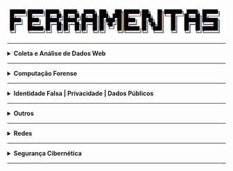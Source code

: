 <div align="Center"> 
<a 
  href="https://github.com/n3ur0cr45h/Ferramentas/blob/main/Ferramentas.jpg"> <img src="https://raw.githubusercontent.com/n3ur0cr45h/Ferramentas/main/Ferramentas.jpg" alt="Puppet Image">
</a>
</div>

----

<details>
  <summary><b> Coleta e Análise de Dados Web </b></summary>
<div align="Center"> 
<br>

| Título                 | Descrição                                                                                          |
| -----------------------| ---------------------------------------------------------------------------------------------------|
| Hunchly                | Ferramenta de coleta de dados online.                                                              |
| FireShot               | Captura de telas de sites.                                                                         |   
| HTTrack                | Download e espelhamento de sites.                                                                  |    
| Web2Disk               | Download de Sites Localmente                                                                       |
| SiteSucker             | Ferramenta de download de websites.                                                                |
| EyeWitness             | Coleta e análise de capturas de tela de sites.                                                     |
| WPScan                 | Ferramenta de auditoria para WordPress, identificando vulnerabilidades e informações sobre o site. |
| SQLMap                 | Ferramenta para testar e explorar vulnerabilidades de injeção SQL em aplicações web.               |
| NoSQLMap               | Similar ao SQLMap, mas voltado para bancos de dados NoSQL.                                         |
| SSRFmap                | Ferramenta para explorar vulnerabilidades de Server Side Request Forgery (SSRF) em servidores web. | 
| Ffuf                   | Ferramenta de fuzzing e brute force para descobrir diretórios e arquivos em servidores web.        | 
| Dirb                   | Scanner para brute force de diretórios e arquivos em servidores web.                               | 
| Gobuster               | Outra ferramenta de brute force para descobrir subdomínios e diretórios em servidores web.         | 
| requestbin.com         | Serviço para coletar e logar requisições HTTP para análise posterior.                              | 
| Dependency-Check OWASP | Ferramenta para detectar bibliotecas e dependências vulneráveis em projetos de software.           |
| [Hashes - Decrypt Hash](https://hashes.com/en/decrypt/hash) | Ferramenta para descriptografar diferentes tipos de hash.     |
| [CrackStation](https://crackstation.net/) | Ferramenta online para quebra de senhas usando ataques de dicionário.           |
| GetTwitterID           | Ferramenta para coletar o ID de usuário do Twitter.                                                |
| Chrome Cache           | Ferramenta para visualizar e transformar dados do cache do Chrome em um formato legível.           |
| Internet Explorer Cache Viewer | Visualizador de cache para o navegador Internet Explorer.                                  |
| MZCacheView            | Visualizador de cache para o Mozilla Firefox.                                                      |
| MZCookiesView          | Ferramenta para visualizar cookies do Mozilla Firefox.                                             |
| MZHistoryView          | Ferramenta para visualizar o histórico de navegação do Mozilla Firefox.                            |
| Password Fox           | Ferramenta para descriptografar senhas salvas no Firefox.                                          |
| Favorites View         | Ferramenta para visualizar os favoritos do Mozilla Firefox.                                        |
| XSS Hunter Express     | Ferramenta para detectar e explorar XSS em aplicações web.                                         |
| Osquery                | Ferramenta que transforma sistemas operacionais em bancos relacionais para consultas, permitindo auditorias em tempo real. |
| RegRipper              | Ferramenta de análise de registros do Windows, útil para investigação forense.                     |
| Registry Viewer        | Ferramenta para visualização e análise de registros do Windows.                                    |
| Zimmerman's Registry Explorer | Visualizador de registros do Windows para análise forense.                                  |
| KAPE                   | Ferramenta de cópia de registros e coleta de dados para investigações forenses.                    |
| Volatility             | Framework de análise de memória para investigações de incidentes de segurança, com foco em malware e ataques avançados.     |
| VOLIX II               | Interface gráfica para o Volatility, facilitando a análise de memória em investigações forenses.   |
| Magnet Forensics AXIOM - Decryptor | Ferramenta para descriptografar dados durante investigações forenses, com suporte para diversos tipos de criptografia. |
| DumpIT                 | Ferramenta para extração de memória RAM de sistemas Windows, útil para investigações forenses e análise de malware.                |
| Bulk Extractor         | Ferramenta para extração de dados úteis de imagens de disco, como e-mails e informações de contato.                                |
| Process Hacker         | Ferramenta para monitoramento e análise de processos em sistemas Windows, útil para identificar atividades maliciosas.             |
| Process Explorer       | Ferramenta avançada para análise de processos e recursos no Windows, útil para investigar comportamentos suspeitos.                |
| Windows Event Logs     | Logs de eventos do Windows, utilizados para monitoramento de segurança e investigação de incidentes através do Event Viewer ou comandos PowerShell.     |
| Sysmon                 | Ferramenta de monitoramento de eventos do sistema, proporcionando detalhes sobre processos, conexões de rede e alterações no sistema.                   |
| Wazuh                  | Plataforma de monitoramento de segurança, baseada no OSSEC, com foco em análise de eventos e resposta a incidentes.                                     |
| OSQuery                | Ferramenta que transforma o sistema operacional em um banco de dados relacional para coleta de informações via queries SQL.                             |
| RegRipper              | Ferramenta especializada na análise de registros do Windows, amplamente usada em investigações forenses.                                                |
| EnCase Forensic        | Ferramenta forense utilizada para análise de discos rígidos, recuperação de dados e investigação de incidentes de segurança.                            |
| ZAP Proxy - DAST       | Ferramenta de teste de segurança dinâmica (DAST), usada para detectar vulnerabilidades em aplicativos web e APIs, realizando testes automatizados de segurança. |
| Sublist3r              | Ferramenta para enumeração de subdomínios, usada para coletar informações sobre um domínio e suas infraestruturas web.                          |
| SubBrute               | Ferramenta para realizar ataques de força bruta em subdomínios, explorando listas de palavras para identificar subdomínios de uma organização.  |
| Amass                  | Ferramenta para descoberta e enumeração de subdomínios, coletando dados para análise de segurança em infraestruturas web.                       |
| GoBuster               | Ferramenta para escanear diretórios e subdomínios, utilizada em testes de penetração e auditoria de segurança.                                  |
| Nmap                   | Ferramenta de escaneamento de redes, amplamente utilizada para identificar hosts, serviços e vulnerabilidades em uma rede.                      |
| Masscan                | Ferramenta de escaneamento de redes de alta performance, projetada para realizar varreduras rápidas de grandes redes.                           |
| EyeWitness             | Ferramenta para capturar e analisar imagens de páginas web de forma automatizada, útil em auditorias de segurança.                              |
| Snapper                | Ferramenta para capturar imagens de telas e páginas web, usada para análise visual durante a investigação de segurança.                         |

</div> 
</details>

----

<details>
  <summary><b> Computação Forense </b></summary>
<div align="Center"> 

| Título                        | Descrição                                                                                                                                              |
|-------------------------------|--------------------------------------------------------------------------------------------------------------------------------------------------------|
| Paladin Sumuri - Linux Forensics | Ferramenta forense para análise de dados em sistemas Linux, com uma variedade de ferramentas para investigação de incidentes.                       |
| Autopsy                       | Conjunto de ferramentas forenses, utilizado para análise e investigação de sistemas de arquivos e imagens forenses.                                    |
| SIFT Workstation              | Máquina virtual baseada em Ubuntu que contém um conjunto de ferramentas forenses para análise de sistemas e dados.                                     |
| CAINE                         | Distribuição Linux que oferece uma interface gráfica e ferramentas para análise forense digital.                                                       |
| SMART for Linux               | Ferramenta de análise SMART de dispositivos de armazenamento em sistemas Linux, utilizada para verificar a saúde dos discos rígidos.                   |
| X Ways Forensics              | Ferramenta forense para análise detalhada de sistemas de arquivos e recuperação de dados.                                                              |
| EnCase                        | Ferramenta forense amplamente utilizada para análise e recuperação de dados em investigações digitais.                                                 |
| Forensic Toolkit              | Conjunto de ferramentas forenses usado para análise, recuperação e preservação de dados em investigações digitais.                                     |
| Forensic Explorer             | Ferramenta de análise forense usada para investigar dispositivos de armazenamento, recuperando dados e criando relatórios detalhados.                  |
| Belkasoft Evidence Center     | Ferramenta forense para coleta, análise e relatórios de evidências digitais em uma variedade de dispositivos e formatos.                               |
| Axiom                         | Ferramenta forense para aquisição e análise de dados, usada para investigar incidentes e realizar exames de dispositivos digitais.                     |
| FTK Imager                    | Ferramenta para criação de imagens forenses e análise de dados, permitindo a recuperação de arquivos e a investigação de sistemas.                     |
| Redline / Mandiant            | Ferramenta para análise e aquisição forense de dados, amplamente utilizada para investigação de incidentes e resposta a ameaças.                       |
| MDD / Mantech                 | Ferramenta de captura e análise de dados forenses, especialmente útil para investigação de memória e dispositivos de armazenamento.                    |
| Memoryze / Mandiant           | Ferramenta de coleta e análise de dados de memória para investigações forenses, útil em resposta a incidentes e análise de malware.                    |
| Windows toolkit / Moonsols    | Conjunto de ferramentas forenses para extração e análise de dados de sistemas Windows, com foco em segurança e integridade.                            |
| WinPreFetchView / Nirsoft     | Ferramenta para visualizar dados de pré-carregamento de aplicativos no Windows, útil em investigações forenses.                                        |
| Forensics Prefetch-Parser / Redwolf | Ferramenta para análise de dados de pré-carregamento de aplicativos em sistemas Windows, usada em investigações forenses.                        |
| PSLogList                     | Ferramenta para extrair logs de eventos do Windows, utilizada em investigações forenses e auditorias de segurança.                                     |
| Log Parser                    | Ferramenta para processar e analisar logs de eventos em sistemas Windows, útil em investigações e auditorias.                                          |
| RegRipper                     | Ferramenta para análise de registros do Windows, amplamente utilizada em investigações forenses para extrair e examinar informações de sistemas.       |
| Windows Register Decoder      | Ferramenta para análise e decodificação de registros do Windows, útil para investigar atividades e incidentes em sistemas Windows.                     |


</div> 
</details>

----


<details>
  <summary><b> Identidade Falsa | Privacidade | Dados Públicos </b></summary>
<div align="Center"> 

<br>

| Título                 | Descrição                                                                                                                |
| -----------------------| -------------------------------------------------------------------------------------------------------------------------|
| FakeNameGenerator      | Geração de identidades falsas.                                                                                           |
| ThisPersonDoesNotExist | Serviço de e-mail temporário.                                                                                            |                                                           
| FakeCallerID           | Geração de números de telefone falsos.                                                                                   |  
| TruePeopleSearch       | Pesquisa de informações sobre pessoas nos EUA.                                                                           |
| Whitepages             | Diretório de informações públicas de pessoas.                                                                            |                                                           
| Zabasearch             | Pesquisa de informações públicas de pessoas.                                                                             |    
| People Search Now      | Pesquisa de pessoas.                                                                                                     |
| Spokeo                 | Busca de informações públicas sobre pessoas.                                                                             |
| Temp Mail              | E-mail temporário.                                                                                                       |
| Guerrilla Mail         | Serviço de e-mail temporário.                                                                                            |                                                           
| Tutanota               | E-mail seguro e criptografado.                                                                                           |                                                               
| Proton Mail            | E-mail seguro e criptografado.                                                                                           |         
| Hunter                 | Busca e validação de e-mails corporativos.                                                                               |
| Verify Email           | Validação de endereços de e-mail.                                                                                        |
| DeBounce               | Validação de e-mails.                                                                                                    |
| Emailable              | Ferramenta de verificação de e-mails.                                                                                    |
| Email Hippo            | Validação de e-mails.                                                                                                    |
| Knowem                 | Verifica a disponibilidade de nomes de usuário.                                                                          | 
| ExfiTool               | Extração e análise de metadados EXIF, útil para identificar dados de localização e autor de documentos e imagens.        |
| SpiderFoot             | Ferramenta de OSINT para coleta de informações públicas sobre alvos, como dados de redes sociais, histórico de IPs, etc. |
| urlscan.io             | Ferramenta de análise de sites para verificar a privacidade e segurança de um domínio.                                   | 
| abuse.ch               | Recurso que fornece dados públicos sobre ameaças, como IPs maliciosos e domínios relacionados a malware.                 | 
| crt.sh                 | Banco de dados de certificados SSL/TLS, útil para investigar a infraestrutura de um alvo.                                |
| ctsearch.entrust.com   | Outra fonte de dados públicos para buscar certificados SSL/TLS de domínios.                                              | 
| PasteHunter            | Busca e alerta para dados vazados em dumps públicos de dados como senhas e informações pessoais.                         | 
| Extensões de Modificação de Cookie | Ferramentas que permitem modificar cookies do navegador, geralmente usadas para testar ou alterar dados privados. |
| Chrome Cookies View    | Ferramenta para visualizar cookies do Chrome de maneira formatada.                                                       |
| Chrome Pass            | Ferramenta para descriptografar senhas armazenadas no navegador Chrome.                                                  |
| ESEDatabaseView        | Ferramenta para visualizar dados de bancos de dados ESE (Edge/Windows).                                                  |
| SpoofApp               | Aplicativo para spoofing de chamadas telefônicas e mensagens, utilizado em testes de segurança e privacidade.            |
| SpoofCard              | Ferramenta para spoofing de chamadas e SMS, útil para testar a privacidade e segurança de comunicações móveis.           |
| [AnalyzeHeader](https://toolbox.googleapps.com/apps/messageheader/analyzeheader) | Ferramenta online para analisar cabeçalhos de e-mails, ajudando a identificar remetentes falsos e manipulação de mensagens.|
| https://mha.azurewebsites.net/ | Ferramenta online para análise de cabeçalhos de e-mails, utilizada para investigar a origem e integridade das mensagens.   |
| https://mailheader.org/| Serviço online para análise de cabeçalhos de e-mails, útil para investigar fraudes e identificar e-mails de phishing.    |
| PhishTool              | Ferramenta que ajuda a identificar e-mails de phishing, permitindo a análise detalhada de mensagens suspeitas.           |



</div> 
</details>

----

<details>
  <summary><b> Outros </b></summary>
<div align="Center"> 

<br>

| Título                 | Descrição                                                                                                                       |
| -----------------------| --------------------------------------------------------------------------------------------------------------------------------|
| Pastebin               | Armazenamento e compartilhamento de código e texto.                                                                             |
| Dontpad                | Compartilhamento de texto online                                                                                                |
| HexEditor - Editar Hex | Editor de arquivos binários em formato hexadecimal, usado para modificação de dados.                                            | 
| [SecLists - Wordlists](https://github.com/danielmiessler/SecLists) | Coleção de listas de palavras, usada em testes de força bruta e cracking de senhas. |
| Hydra                  | Ferramenta de força bruta para ataque de senhas em diversos protocolos.                                                         |
| Kerbrute               | Ferramenta para descoberta de usuários e senhas em redes Windows com ataque de força bruta.                                     |
| Enum4Linux             | Ferramenta de enumeração de informações sobre sistemas Linux, útil para auditorias de segurança.                                |
| LinPEAS                | Script de coleta de informações para a análise de segurança em sistemas Linux.                                                  |
| LinEnum                | Script Bash que executa uma série de comandos para auxiliar na escalada de privilégios em sistemas Linux.                       |
| PowerUp - Windows      | Script PowerShell que automatiza a exploração de falhas em sistemas Windows para escalada de privilégios.                       |
| GNU Privacy Guard      | Ferramenta para criptografia simétrica e assimétrica, utilizado para proteção de dados.                                         |
| OpenSSL Project        | Ferramenta que implementa criptografia simétrica e assimétrica, amplamente utilizada em diversos sistemas de segurança.         |
| grub2-mkpasswd-pbkdf2  | Utilitário para criar senhas seguras para o GRUB Bootloader.                                                                    |
| LUKS                   | Sistema de criptografia de disco completo para sistemas Linux, garantindo a segurança dos dados armazenados.                    |
| Migrador de perfis     | Ferramenta para migração de perfis de usuário entre máquinas, útil para análise forense e recuperação de dados.                 |
| Autopsy                | Ferramenta forense para análise de sistemas de arquivos e extração de evidências digitais.                                      |
| FTK Imager             | Ferramenta forense para coleta de dados, incluindo extração de registros e imagens de discos rígidos.                           |
| PALADIN                | Ambiente forense para análise de dados e evidências digitais, com ferramentas para investigação.                                |
| WinFE                  | Windows Forensic Environment, uma versão do Windows usada para investigação forense sem alterar o sistema original.             |
| Mini-WinFE             | Versão compacta do WinFE, otimizada para uso em investigações forenses.                                                         |
| X-Ways                 | Ferramenta forense avançada para análise de dados e recuperação de informações, também permite criar uma linha do tempo.        |
| FTK Imager             | Versão do FTK Imager que suporta a extração e análise de dumps de memória RAM em investigações forenses.                        |
| Belkasoft Evidence Center | Ferramenta de coleta e análise forense de dados de dispositivos móveis e computadores.                                       |
| Recon Lab              | Ferramenta para análise de dados forenses e execução de tarefas de investigação.                                                |
| Plaso / log2timeline   | Ferramenta para criação de linhas do tempo baseadas em logs, amplamente usada em investigações forenses.                        |
| DumpIT                 | Ferramenta para extração de memória RAM de sistemas Windows, útil para investigações forenses e análise de malware.             |
| Bulk Extractor         | Ferramenta para extração de dados úteis de imagens de disco, como e-mails e informações de contato.                             |
| Volatility             | Framework de análise de memória para investigações de incidentes de segurança, com foco em malware e ataques avançados.         |
| VOLIX II               | Interface gráfica para o Volatility, facilitando a análise de memória em investigações forenses.                                |
| Magnet Forensics AXIOM | Ferramenta para descriptografar dados durante investigações forenses, com suporte para diversos tipos de criptografia.          |
| Psalm                  | Ferramenta de análise estática de segurança (SAST) integrada ao VS Code, usada para identificar vulnerabilidades em código durante o desenvolvimento.    |
| Sempgrep               | Ferramenta de análise estática para segurança de código-fonte, integrada ao VS Code, útil para detectar falhas de segurança enquanto o código é escrito. |
| HDDScan                | Ferramenta de diagnóstico de discos rígidos, útil para monitorar o estado de saúde do HD e realizar testes de desempenho e falhas.                       |
| Memtest86              | Ferramenta para testar a memória RAM de sistemas, identificando falhas e problemas de hardware.                                |
| OpenHardwareMonitor    | Ferramenta para monitoramento de hardware, fornecendo informações sobre temperatura, voltagem, carga e status de sensores no computador.                 |
| Pestudio               | Ferramenta para análise de malware e engenharia reversa de arquivos executáveis, permitindo investigar as características e comportamentos de arquivos.  |
| Process Explorer       | Ferramenta para análise de processos no sistema Windows, permitindo monitorar e investigar atividades de processos em tempo real.                        |
| Ultimate Windows Tweaker | Ferramenta para otimização e personalização do sistema Windows, com várias opções de configuração para melhorar o desempenho.                          |
| OOSU10                 | Ferramenta para ajustar configurações do sistema operacional Windows 10, incluindo otimizações de segurança e privacidade.     |
| Autoruns               | Ferramenta para gerenciar e controlar os programas que são executados automaticamente no Windows.                              |
| HxD                    | Editor hexadecimal para análise e modificação de arquivos binários, usado em engenharia reversa e análise forense.             |                               

</div> 
</details>



----

<details>
  <summary><b> Redes </b></summary>
<div align="Center"> 

<br>

| Título                 | Descrição                                                                                   |
| -----------------------| --------------------------------------------------------------------------------------------|
| Open vSwitch           | Software de switch virtual para nuvem.                                                      |
| IPInfo.io              | Informações sobre IPs.                                                                      |
| URLScan.io             | Análise de URLs para detectar atividades maliciosas.                                        |   
| URL2PNG                | Geração de imagens de visualização de sites a partir de URLs.                               |    
| Wannabrowser           | Emulador de navegador para análise de sites.                                                |
| DNSrecon               | Ferramenta de reconhecimento DNS, com capacidade de brute force para encontrar subdomínios. | 
| Sublist3r              | Outra ferramenta para reconhecimento e brute force de subdomínios.                          |
| Nbtscan                | Scanner de rede para descobrir computadores e serviços utilizando o protocolo NetBIOS.      |
| Enum4Linux             | Ferramenta para enumeração de informações em redes Linux, como usuários e compartilhamentos.|
| Smtp-user-enum       | Ferramenta de enumeração de usuários válidos em servidores SMTP, coleta de dados de e-mail  |
| [Base64 Encode](https://www.base64encode.org/) | Ferramenta para codificar dados em Base64. |
| [OWASP Favicon Database](https://wiki.owasp.org/index.php/OWASP_favicon_database) | Banco de dados de favicons, útil para identificar frameworks e tecnologias usadas em sites. |
| Snort                                           | Sistema de detecção de intrusão (IDS) de rede, utilizado para identificar ataques e atividades maliciosas.                                                      |
| NetworkMiner                                     | Ferramenta de análise forense de rede, usada para capturar pacotes e reconstruir sessões de rede.                                                              |
| Zeek                                            | Framework de monitoramento e análise de tráfego de rede, usado para detectar e registrar eventos de segurança.                                                   |
| Brim                                            | Interface de análise de logs de rede, baseada em Zeek, para investigar eventos de segurança.                                                                  |
| Wireshark                                        | Ferramenta de análise de pacotes de rede, amplamente utilizada para inspeção de tráfego e resolução de problemas de rede.                                          |
| Scapy                                           | Ferramenta de criação e manipulação de pacotes de rede, útil para testar e explorar redes.                                                                     |
| MISP                                            | Plataforma de compartilhamento de informações de ameaças cibernéticas, usada para gerar inteligência de ameaças.                                                  |
| OpenCTI                                          | Plataforma de inteligência de ameaças cibernéticas para a integração de dados de ameaças e análise colaborativa.                                                   |
| SELinux                        | Framework de segurança para sistemas Linux, proporcionando controle de acesso obrigatório para limitar o impacto de brechas de segurança.                |
| AppArmor                       | Sistema de controle de acesso baseado em perfis de segurança, utilizado em sistemas Linux para isolar e proteger aplicativos contra ações maliciosas.     |
| Netfilter                      | Framework de filtragem de pacotes em sistemas Linux, utilizado para controlar o tráfego de rede e aplicar regras de firewall.                           |
| Iptables                       | Ferramenta de filtragem de pacotes de rede no Linux, utilizada para configurar regras de firewall e proteger a rede.                                     |
| Nftables                       | Substituto do Iptables, oferece uma estrutura mais flexível e eficiente para a filtragem de pacotes e controle de tráfego de rede em sistemas Linux.     |
| iPerf / iPerf3                 | Ferramenta para medição de desempenho de redes, útil para testar largura de banda e desempenho de conexões em redes locais ou remotas.                  |
| DNS Bench                      | Ferramenta para testar e comparar o desempenho de servidores DNS, útil para análise e otimização de conexões de rede.                                    |
| Virtual Here                   | Ferramenta que permite o uso remoto de dispositivos USB, facilitando o acesso a dispositivos físicos de locais diferentes.                               |
| TCP View                       | Ferramenta para monitoramento de conexões TCP/IP, exibindo informações detalhadas sobre processos e conexões de rede em tempo real.                    |



</div> 
</details>

----

<details>
  <summary><b> Segurança Cibernética </b></summary>
<div align="Center"> 

<br>

| Título                  | Descrição                                                                                  |
| ------------------------| -------------------------------------------------------------------------------------------|
| AbuseIPDB               | Banco de dados de IPs maliciosos.                                                          |
| Talos Intelligence      | Inteligência sobre ameaças cibernéticas.                                                   |                                                           
| Have I Been Pwned?      | Verifica se seu e-mail foi exposto em vazamentos de dados.                                 |                                                               
| SpyCloud                | Plataforma que detecta credenciais vazadas.                                                |        
| WhosisXML API           | API para obter informações sobre IPs e domínios.                                           |
| PSBDMP                  | Verificação de bases de dados de vazamento de credenciais.                                 |
| X1 Social Discovery     | Ferramenta de investigação para mídia social e dados online.                               |
| CVE.org                 | Banco de dados de vulnerabilidades de segurança.                                           | 
| CVEDetails.com          | Informações sobre vulnerabilidades e exposições comuns.                                    |
| UltimateWindowsSecurity | Recursos sobre segurança do Windows                                                        |
| Cyberdom Blog           | Blog de segurança cibernética.                                                             | 
| LOLBA                   | Técnicas e ferramentas para explorar vulnerabilidades de sistemas Windows.                 |
| DMARCian                | Implementação de políticas DMARC para e-mails.                                             |
| Wazuh                   | Solução EDR para monitoramento e resposta a incidentes de segurança.                       |
| Splunk                  | Plataforma para análise de logs e monitoramento de segurança em tempo real.                |
| ELK                     | Conjunto para coleta, análise e visualização de dados, monitoramento de segurança.         |
| QRadar                  | Sistema SIEM para detecção, resposta e análise de ameaças de segurança.                    | 
| Frida                   | Framework de injeção de scripts em tempo real, para análise e engenharia reversa de apps   |
| [SRIHash](https://www.srihash.org/) | Ferramenta para verificação de hash, usada para segurança. |
| [Hashcat - Exemplo de Hashes](https://hashcat.net/wiki/doku.php?id=example_hashes) | Exemplo de uso do Hashcat para quebra de hashes. |
| Hashcat | Ferramenta avançada para cracking de hashes. |
| John The Ripper (Unshadow, Zip2John, RAR2John, SSH2John, Gpg2john) | Conjunto de ferramentas para quebra de senhas, cada uma focada em tipos específicos de hashes ou arquivos. |
| Hash Suite | Ferramenta para análise e cracking de hashes. |
| RSATOOL | Ferramenta para análise e quebra de criptografia RSA. |
| [RSA Encryption - MuirlandOracle](https://muirlandoracle.co.uk/2020/01/29/rsa-encryption/) | Artigo sobre criptografia RSA, útil para análise de segurança. |
| [DigiCert Help](https://www.digicert.com/help/) | Ferramenta online para verificação de certificados SSL/TLS. |
| SSH-keygen | Ferramenta para gerar pares de chaves SSH, essencial para autenticação segura em redes. |
| Gpg4win | Ferramenta de criptografia de e-mails e arquivos para Windows. |
| Hydra                                           | Ferramenta de força bruta para ataque de senhas em diversos protocolos.                                                                                        |
| Kerbrute                                         | Ferramenta para descoberta de usuários e senhas em redes Windows com ataque de força bruta.                                                                    |
| Golden Ticket Attack                            | Técnica de ataque utilizada para obter acesso persistente em redes Windows, criada pelo PowerShell Empire.                                                      |
| Snort                                           | Sistema de detecção de intrusão (IDS) de rede, utilizado para identificar ataques e atividades maliciosas.                                                      |
| NetworkMiner                                     | Ferramenta de análise forense de rede, usada para capturar pacotes e reconstruir sessões de rede.                                                              |
| Zeek                                            | Framework de monitoramento e análise de tráfego de rede, usado para detectar e registrar eventos de segurança.                                                   |
| Wireshark                                        | Ferramenta de análise de pacotes de rede, amplamente utilizada para inspeção de tráfego e resolução de problemas de rede.                                          |
| Yara                                            | Ferramenta de criação de regras para detectar malware através de características específicas.                                                                  |
| Scapy                                           | Ferramenta de criação e manipulação de pacotes de rede, útil para testar e explorar redes.                                                                     |
| Pyramid of Pain                                  | Modelo de segurança que descreve as dificuldades que um atacante deve superar em diferentes níveis de ataque.                                                     |
| Cyber Kill Chain                                | Modelo que descreve as etapas de um ataque cibernético, desde a preparação até a execução.                                                                      |
| Unified Kill Chain                              | Evolução do modelo Cyber Kill Chain, focando em uma abordagem unificada para responder a ameaças cibernéticas.                                                   |
| Diamond Model                                    | Modelo para análise de incidentes de segurança, com foco em adversários, capacidades, infraestrutura e vítimas.                                                   |
| MITRE                                            | Framework e estrutura de resposta a incidentes de segurança cibernética, amplamente utilizado para detectar e mitigar ameaças.                                    |
| REMNUX - Reverse Engineering Malware Linux | Conjunto de ferramentas para análise de malware em sistemas Linux, utilizado para engenharia reversa e detecção de comportamentos maliciosos.           |
| Online Cuckoo Sandbox          | Ambiente de sandbox online para analisar e estudar o comportamento de arquivos e URLs suspeitos.                                                      |
| Online CAPE Sandbox            | Sandbox online para análise de arquivos e detecção de malwares, utilizado para entender comportamentos de ameaças.                                      |
| Any.run                        | Ferramenta de análise interativa de malware em tempo real, usada para monitorar comportamentos de arquivos e executáveis em ambiente controlado.          |
| Intezer                        | Plataforma de análise de malware que compara o código de arquivos suspeitos com uma base de dados de amostras conhecidas para detectar ameaças.          |
| Hybrid Analysis                | Plataforma de sandbox que oferece análise de arquivos suspeitos em diversos ambientes, com resultados detalhados sobre o comportamento de malwares.        |
| Cuckoo Sandbox                 | Ferramenta open-source de sandboxing para análise automatizada de arquivos e URLs suspeitos, monitorando o comportamento em um ambiente virtualizado.      |
| https://hybrid-analysis.com/    | Plataforma de análise de malware que executa arquivos suspeitos em ambientes controlados, fornecendo relatórios detalhados.                               |
| https://www.virustotal.com/gui/home/upload | Ferramenta que realiza a análise de arquivos e URLs, utilizando múltiplos antivírus para detectar malwares.                                                |
| Dependency Walker (depends)    | Ferramenta para análise de dependências de bibliotecas e módulos em executáveis no Windows.                                                             |
| PeID                           | Ferramenta de identificação de malware que detecta e analisa executáveis para encontrar o tipo de compactação e ofuscação.                             |
| PE Explorer                    | Ferramenta para análise e exploração de arquivos PE (Portable Executable) no Windows, incluindo funções de descompactação e visualização de recursos.     |
| PEview                         | Visualizador de arquivos PE, utilizado para análise de executáveis no Windows, revelando informações como cabeçalhos e seções.                          |
| ResourceHacker                 | Ferramenta para modificar recursos em arquivos executáveis, como ícones, imagens e menus, usada em engenharia reversa e análise de malware.             |
| IDA Freeware                   | Ferramenta de engenharia reversa popular, usada para análise de malware e outros binários em sistemas Windows e Linux.                                    |
| WinDbg                         | Depurador da Microsoft para análise e depuração de programas e drivers no Windows, frequentemente utilizado em análise de malware.                       |
| HashTab                        | Ferramenta para calcular e verificar hashes de arquivos, facilitando a comparação e análise de amostras de malware.                                       |
| Gophish                       | Plataforma de simulação de phishing, utilizada para treinar e testar a resposta de usuários contra ataques de phishing.                                |
| Zed Attack Proxy (ZAP)        | Ferramenta de teste de segurança dinâmica (DAST), usada para detectar vulnerabilidades em aplicativos web e APIs.                                       |
| DirBuster                     | Ferramenta para realizar ataques de força bruta em diretórios e arquivos em servidores web, buscando falhas de segurança.                              |
| Gobuster                      | Ferramenta para realizar ataques de força bruta em subdomínios e diretórios, utilizada para auditoria de segurança em web servers.                     |
| Wfuzz                         | Ferramenta para realizar fuzzing de entradas em aplicativos web, buscando vulnerabilidades como injeção de código e falhas de segurança.              |
| Nmap                          | Ferramenta de escaneamento de redes, amplamente utilizada para identificar hosts, serviços e vulnerabilidades em uma rede.                               |
| Masscan                       | Ferramenta de escaneamento de redes de alta performance, projetada para realizar varreduras rápidas de grandes redes.                                   |
| Shodan                        | Motor de busca para dispositivos conectados à internet, útil para identificar sistemas vulneráveis e expostos à rede.                                  |
| Censys                        | Plataforma de pesquisa de segurança, fornecendo informações detalhadas sobre a infraestrutura de internet e dispositivos conectados.                   |
| Project Sonar                 | Projeto que coleta dados sobre a infraestrutura da web e disponibiliza informações sobre serviços e dispositivos conectados à rede.                    |
| The Harvester                 | Ferramenta de coleta de informações sobre e-mails, subdomínios e outras informações públicas, útil em testes de segurança.                              |
| Gitrob                        | Ferramenta para encontrar segredos e credenciais expostas em repositórios do GitHub.                                                                  |
| TruffleHog                    | Ferramenta que escaneia repositórios Git em busca de segredos e chaves API expostas.                                                                  |
| Wappalyzer                    | Ferramenta que identifica as tecnologias usadas em websites, como frameworks, CMS, bibliotecas, etc.                                                   |
| BuiltWith                     | Ferramenta que identifica as tecnologias utilizadas em um site, fornecendo dados detalhados sobre a infraestrutura web.                                 |
| Stackshare                    | Plataforma para análise e compartilhamento de stacks de tecnologia usadas por empresas e desenvolvedores.                                              |
| Pastebin                      | Site de compartilhamento de código e dados, frequentemente utilizado para vazamentos de informações e análise de segurança.                            |
| PasteHunter                   | Ferramenta para caçar pastas e dados vazados no Pastebin e sites semelhantes.                                                                         |
| WayBack Machine               | Ferramenta que permite acessar versões antigas de websites através de snapshots armazenados ao longo do tempo.                                          |
| FoxyProxy                     | Ferramenta que facilita o gerenciamento de proxies em navegadores, útil para anonimizar e redirecionar o tráfego de rede.                              |

</div> 
</details>

----
